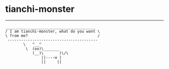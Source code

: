 # tianchi-monster

---

    ________________________________________
    / I am tianchi-monster, what do you want \
    \ from me?                               /
     ----------------------------------------
            \   ^__^
             \  (oo)\_______
                (__)\       )\/\
                    ||----w |
                    ||     ||
